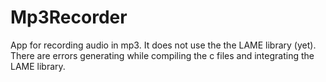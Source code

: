 # Mp3Recorder
App for recording audio in mp3. 
It does not use the the LAME library (yet). There are errors generating while compiling the c files and integrating the LAME library.
